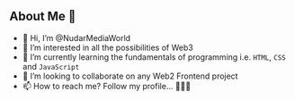 ## About Me 👋

- 👋 Hi, I’m @NudarMediaWorld
- 👀 I’m interested in all the possibilities of Web3
- 🌱 I’m currently learning the fundamentals of programming i.e. `HTML`, `CSS` and `JavaScript`
- 💞️ I’m looking to collaborate on any Web2 Frontend project
- 📫 How to reach me? Follow my profile... 👋👋👋
